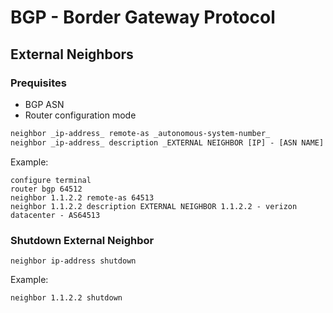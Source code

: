 # BGP - Border Gateway Protocol

## External Neighbors

### Prequisites

* BGP ASN
* Router configuration mode

```markdown
neighbor _ip-address_ remote-as _autonomous-system-number_
neighbor _ip-address_ description _EXTERNAL NEIGHBOR [IP] - [ASN NAME] - [ASN #]_
```

Example:

```
configure terminal
router bgp 64512
neighbor 1.1.2.2 remote-as 64513
neighbor 1.1.2.2 description EXTERNAL NEIGHBOR 1.1.2.2 - verizon datacenter - AS64513
```

### Shutdown External Neighbor

```
neighbor ip-address shutdown
```

Example:

```
neighbor 1.1.2.2 shutdown
```
